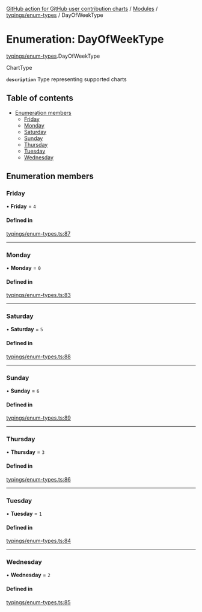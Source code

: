 [GitHub action for GitHub user contribution charts](../README.md) / [Modules](../modules.md) / [typings/enum-types](../modules/typings_enum_types.md) / DayOfWeekType

# Enumeration: DayOfWeekType

[typings/enum-types](../modules/typings_enum_types.md).DayOfWeekType

ChartType

**`description`** Type representing supported charts

## Table of contents

- [Enumeration members](#enumeration-members-1)
  - [Friday](#friday)
  - [Monday](#monday)
  - [Saturday](#saturday)
  - [Sunday](#sunday)
  - [Thursday](#thursday)
  - [Tuesday](#tuesday)
  - [Wednesday](#wednesday)

## Enumeration members

### Friday

• **Friday** = `4`

#### Defined in

[typings/enum-types.ts:87](https://github.com/AlexRogalskiy/github-action-user-contribution/blob/8736815/typings/enum-types.ts#L87)

***

### Monday

• **Monday** = `0`

#### Defined in

[typings/enum-types.ts:83](https://github.com/AlexRogalskiy/github-action-user-contribution/blob/8736815/typings/enum-types.ts#L83)

***

### Saturday

• **Saturday** = `5`

#### Defined in

[typings/enum-types.ts:88](https://github.com/AlexRogalskiy/github-action-user-contribution/blob/8736815/typings/enum-types.ts#L88)

***

### Sunday

• **Sunday** = `6`

#### Defined in

[typings/enum-types.ts:89](https://github.com/AlexRogalskiy/github-action-user-contribution/blob/8736815/typings/enum-types.ts#L89)

***

### Thursday

• **Thursday** = `3`

#### Defined in

[typings/enum-types.ts:86](https://github.com/AlexRogalskiy/github-action-user-contribution/blob/8736815/typings/enum-types.ts#L86)

***

### Tuesday

• **Tuesday** = `1`

#### Defined in

[typings/enum-types.ts:84](https://github.com/AlexRogalskiy/github-action-user-contribution/blob/8736815/typings/enum-types.ts#L84)

***

### Wednesday

• **Wednesday** = `2`

#### Defined in

[typings/enum-types.ts:85](https://github.com/AlexRogalskiy/github-action-user-contribution/blob/8736815/typings/enum-types.ts#L85)
